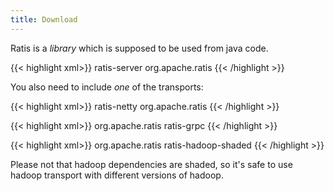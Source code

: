 ```yaml
---
title: Download
---
```

<!---
  Licensed under the Apache License, Version 2.0 (the "License");
  you may not use this file except in compliance with the License.
  You may obtain a copy of the License at

   http://www.apache.org/licenses/LICENSE-2.0

  Unless required by applicable law or agreed to in writing, software
  distributed under the License is distributed on an "AS IS" BASIS,
  WITHOUT WARRANTIES OR CONDITIONS OF ANY KIND, either express or implied.
  See the License for the specific language governing permissions and
  limitations under the License. See accompanying LICENSE file.
-->

Ratis is a *library* which is supposed to be used from java code.


{{< highlight xml>}}
<dependency>
   <artifactId>ratis-server</artifactId>
   <groupId>org.apache.ratis</groupId>
</dependency>
{{< /highlight >}}


You also need to include *one* of the transports:

{{< highlight xml>}}
<dependency>
   <artifactId>ratis-netty</artifactId>
   <groupId>org.apache.ratis</groupId>
</dependency>
{{< /highlight >}}

{{< highlight xml>}}
 <dependency>
   <groupId>org.apache.ratis</groupId>
   <artifactId>ratis-grpc</artifactId>
</dependency>
{{< /highlight >}}

{{< highlight xml>}}
    <dependency>
      <groupId>org.apache.ratis</groupId>
      <artifactId>ratis-hadoop-shaded</artifactId>
    </dependency>
{{< /highlight >}}

Please not that hadoop dependencies are shaded, so it's safe to use hadoop transport with different versions of hadoop.